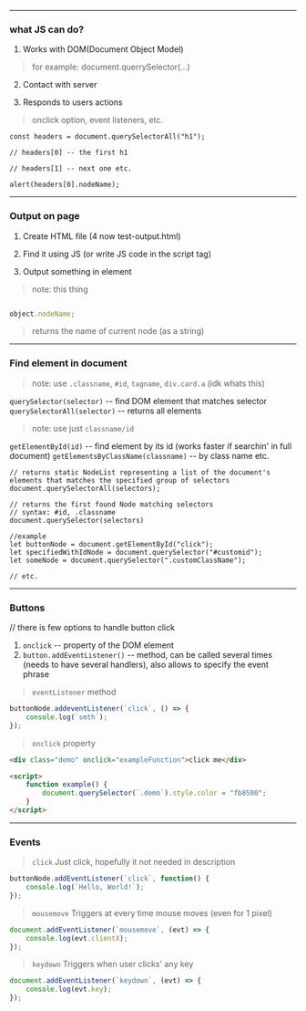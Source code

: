 ****
### what JS can do?

1. Works with DOM(Document Object Model)

> for example: document.querrySelector(...)

2. Contact with server

3. Responds to users actions

> onclick option, event listeners, etc.

```JS
const headers = document.querySelectorAll("h1");

// headers[0] -- the first h1

// headers[1] -- next one etc.

alert(headers[0].nodeName);
```

****
### Output on page
1. Create HTML file (4 now test-output.html)

2. Find it using JS (or write JS code in the script tag)

3. Output something in element

> note: this thing

```javascript

object.nodeName;

```

> returns the name of current node (as a string)

****
### Find element in document
> note: use `.classname`, `#id`, `tagname`, `div.card.a` (idk whats this)

`querySelector(selector)` -- find DOM element that matches selector
`querySelectorAll(selector)` -- returns all elements
> note: use just `classname/id`

`getElementById(id)` -- find element by its id (works faster if searchin' in full document)
`getElementsByClassName(classname)` -- by class name
etc.

```JS
// returns static NodeList representing a list of the document's elements that matches the specified group of selectors
document.querySelectorAll(selectors);

// returns the first found Node matching selectors
// syntax: #id, .classname
document.querySelector(selectors)

//example
let buttonNode = document.getElementById("click");
let specifiedWithIdNode = document.querySelector("#customid");
let someNode = document.querySelector(".customClassName");

// etc.
```

****
### Buttons 

// there is few options to handle button click
1. `onclick` -- property of the DOM element
2. `button.addEventListener()` -- method, can be called several times
(needs to have several handlers), also allows to specify the event phrase
> `eventListener` method
```js
buttonNode.addeventListener(`click`, () => {
	console.log(`smth`);
});
```

> `onclick` property
```html
<div class="demo" onclick="exampleFunction">click me</div>

<script>
	function example() {
		document.querySelector(`.demo`).style.color = "fb8500";
	}
</script>
```

****
### Events
> `click` Just click, hopefully it not needed in description
```js
buttonNode.addEventListener(`click`, function() {
	console.log(`Hello, World!`);
});
```

> `mousemove` Triggers at every time mouse moves (even for 1 pixel)
```js
document.addEventListener(`mousemove`, (evt) => {
	console.log(evt.clientX);
});
```

> `keydown` Triggers when user clicks' any key
```js
document.addEventListener(`keydown`, (evt) => {
	console.log(evt.key);
});
```
